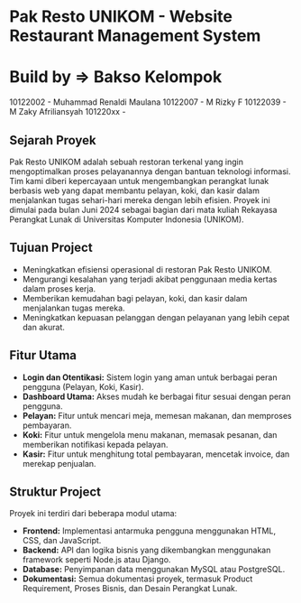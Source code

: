 # Pak Resto UNIKOM - Website Restaurant Management System

# Build by => Bakso Kelompok
  10122002 - Muhammad Renaldi Maulana
  10122007 - M Rizky F
  10122039 - M Zaky Afriliansyah
  101220xx - 

## Sejarah Proyek
Pak Resto UNIKOM adalah sebuah restoran terkenal yang ingin mengoptimalkan proses pelayanannya dengan bantuan teknologi informasi. Tim kami diberi kepercayaan untuk mengembangkan perangkat lunak berbasis web yang dapat membantu pelayan, koki, dan kasir dalam menjalankan tugas sehari-hari mereka dengan lebih efisien. Proyek ini dimulai pada bulan Juni 2024 sebagai bagian dari mata kuliah Rekayasa Perangkat Lunak di Universitas Komputer Indonesia (UNIKOM).

## Tujuan Project
- Meningkatkan efisiensi operasional di restoran Pak Resto UNIKOM.
- Mengurangi kesalahan yang terjadi akibat penggunaan media kertas dalam proses kerja.
- Memberikan kemudahan bagi pelayan, koki, dan kasir dalam menjalankan tugas mereka.
- Meningkatkan kepuasan pelanggan dengan pelayanan yang lebih cepat dan akurat.

## Fitur Utama
- **Login dan Otentikasi:** Sistem login yang aman untuk berbagai peran pengguna (Pelayan, Koki, Kasir).
- **Dashboard Utama:** Akses mudah ke berbagai fitur sesuai dengan peran pengguna.
- **Pelayan:** Fitur untuk mencari meja, memesan makanan, dan memproses pembayaran.
- **Koki:** Fitur untuk mengelola menu makanan, memasak pesanan, dan memberikan notifikasi kepada pelayan.
- **Kasir:** Fitur untuk menghitung total pembayaran, mencetak invoice, dan merekap penjualan.

## Struktur Project
Proyek ini terdiri dari beberapa modul utama:
- **Frontend:** Implementasi antarmuka pengguna menggunakan HTML, CSS, dan JavaScript.
- **Backend:** API dan logika bisnis yang dikembangkan menggunakan framework seperti Node.js atau Django.
- **Database:** Penyimpanan data menggunakan MySQL atau PostgreSQL.
- **Dokumentasi:** Semua dokumentasi proyek, termasuk Product Requirement, Proses Bisnis, dan Desain Perangkat Lunak.


